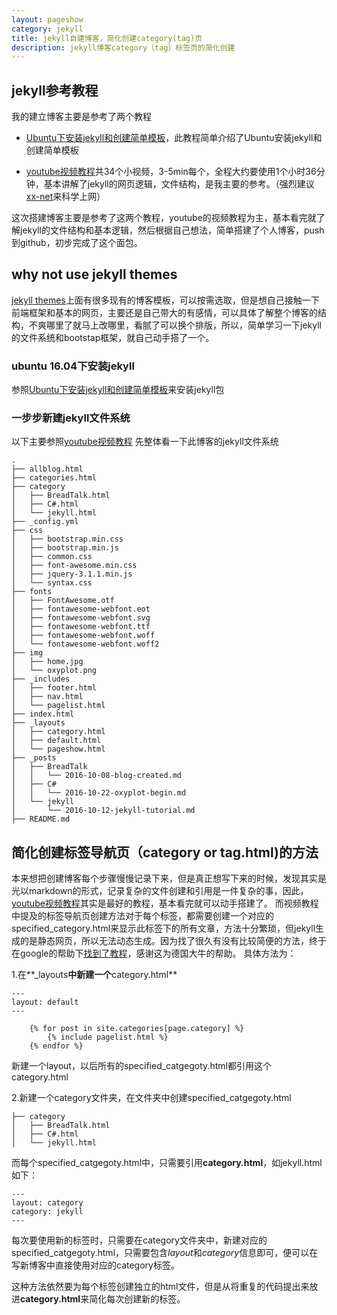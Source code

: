 ```yaml
---
layout: pageshow
category: jekyll
title: jekyll自建博客，简化创建category(tag)页
description: jekyll博客category（tag）标签页的简化创建
---
```


## jekyll参考教程

我的建立博客主要是参考了两个教程

* [Ubuntu下安装jekyll和创建简单模板](https://www.digitalocean.com/community/tutorials/how-to-set-up-a-jekyll-development-site-on-ubuntu-16-04)，此教程简单介绍了Ubuntu安装jekyll和创建简单模板

* [youtube视频教程](https://www.youtube.com/watch?v=ra8r2VymK3c&index=7&list=PLWjCJDeWfDdfVEcLGAfdJn_HXyM4Y7_k-)共34个小视频，3-5min每个，全程大约要使用1个小时36分钟，基本讲解了jekyll的网页逻辑，文件结构，是我主要的参考。（强烈建议[xx-net](https://github.com/XX-net/XX-Net)来科学上网）

这次搭建博客主要是参考了这两个教程，youtube的视频教程为主，基本看完就了解jekyll的文件结构和基本逻辑，然后根据自己想法，简单搭建了个人博客，push到github，初步完成了这个面包。

## why not use jekyll themes

[jekyll themes](http://jekyllthemes.org/)上面有很多现有的博客模板，可以按需选取，但是想自己接触一下前端框架和基本的网页，主要还是自己带大的有感情，可以具体了解整个博客的结构，不爽哪里了就马上改哪里，看腻了可以换个排版，所以，简单学习一下jekyll的文件系统和bootstap框架，就自己动手搭了一个。


### ubuntu 16.04下安装jekyll

参照[Ubuntu下安装jekyll和创建简单模板](https://www.digitalocean.com/community/tutorials/how-to-set-up-a-jekyll-development-site-on-ubuntu-16-04)来安装jekyll包

### 一步步新建jekyll文件系统

以下主要参照[youtube视频教程](https://www.youtube.com/watch?v=ra8r2VymK3c&index=7&list=PLWjCJDeWfDdfVEcLGAfdJn_HXyM4Y7_k-)
先整体看一下此博客的jekyll文件系统

```
.
├── allblog.html
├── categories.html
├── category
│   ├── BreadTalk.html
│   ├── C#.html
│   └── jekyll.html
├── _config.yml
├── css
│   ├── bootstrap.min.css
│   ├── bootstrap.min.js
│   ├── common.css
│   ├── font-awesome.min.css
│   ├── jquery-3.1.1.min.js
│   └── syntax.css
├── fonts
│   ├── FontAwesome.otf
│   ├── fontawesome-webfont.eot
│   ├── fontawesome-webfont.svg
│   ├── fontawesome-webfont.ttf
│   ├── fontawesome-webfont.woff
│   └── fontawesome-webfont.woff2
├── img
│   ├── home.jpg
│   └── oxyplot.png
├── _includes
│   ├── footer.html
│   ├── nav.html
│   └── pagelist.html
├── index.html
├── _layouts
│   ├── category.html
│   ├── default.html
│   └── pageshow.html
├── _posts
│   ├── BreadTalk
│   │   └── 2016-10-08-blog-created.md
│   ├── C#
│   │   └── 2016-10-22-oxyplot-begin.md
│   └── jekyll
│       └── 2016-10-12-jekyll-tutorial.md
├── README.md
```

## 简化创建标签导航页（category or tag.html)的方法

本来想把创建博客每个步骤慢慢记录下来，但是真正想写下来的时候，发现其实是光以markdown的形式，记录复杂的文件创建和引用是一件复杂的事，因此，[youtube视频教程](https://www.youtube.com/watch?v=ra8r2VymK3c&index=7&list=PLWjCJDeWfDdfVEcLGAfdJn_HXyM4Y7_k-)其实是最好的教程，基本看完就可以动手搭建了。
而视频教程中提及的标签导航页创建方法对于每个标签，都需要创建一个对应的specified_category.html来显示此标签下的所有文章，方法十分繁琐，但jekyll生成的是静态网页，所以无法动态生成。因为找了很久有没有比较简便的方法，终于在google的帮助下[找到了教程](https://christianspecht.de/2014/10/25/separate-pages-per-tag-category-with-jekyll-without-plugins/)，感谢这为德国大牛的帮助。
具体方法为：

1.在**_layouts**中新建一个**category.html**

```
---
layout: default
---

	{% for post in site.categories[page.category] %}
		{% include pagelist.html %}				
    {% endfor %}
```

新建一个layout，以后所有的specified_catgegoty.html都引用这个category.html

2.新建一个category文件夹，在文件夹中创建specified_catgegoty.html

```
├── category
│   ├── BreadTalk.html
│   ├── C#.html
│   └── jekyll.html
```

而每个specified_catgegoty.html中，只需要引用**category.html**，如jekyll.html如下：

```
---
layout: category
category: jekyll
---
```

每次要使用新的标签时，只需要在category文件夹中，新建对应的specified_catgegoty.html，只需要包含*layout*和*category*信息即可，便可以在写新博客中直接使用对应的category标签。

这种方法依然要为每个标签创建独立的html文件，但是从将重复的代码提出来放进**category.html**来简化每次创建新的标签。
